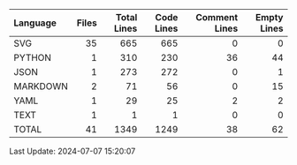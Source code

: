| Language   |   Files |   Total Lines |   Code Lines |   Comment Lines |   Empty Lines |
|:-----------|--------:|--------------:|-------------:|----------------:|--------------:|
| SVG        |      35 |           665 |          665 |               0 |             0 |
| PYTHON     |       1 |           310 |          230 |              36 |            44 |
| JSON       |       1 |           273 |          272 |               0 |             1 |
| MARKDOWN   |       2 |            71 |           56 |               0 |            15 |
| YAML       |       1 |            29 |           25 |               2 |             2 |
| TEXT       |       1 |             1 |            1 |               0 |             0 |
| TOTAL      |      41 |          1349 |         1249 |              38 |            62 |

Last Update: 2024-07-07 15:20:07